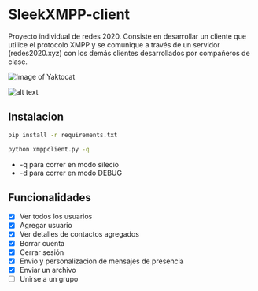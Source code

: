 # SleekXMPP-client
Proyecto individual de redes 2020. Consiste en desarrollar un cliente que utilice el protocolo XMPP y se comunique a través de un servidor (redes2020.xyz) con los demás clientes desarrollados por compañeros de clase.

<p align="center">

![Image of Yaktocat](https://octodex.github.com/images/fintechtocat.png)

![alt text](https://github.com/PabloViana12580/SleekXMPP-client/tree/master/img/captura_interfaz.PNG?raw=true)
</p>

## Instalacion

```bash
pip install -r requirements.txt
```

```bash
python xmppclient.py -q
```

* -q para correr en modo silecio
* -d para correr en modo DEBUG

## Funcionalidades
- [x] Ver todos los usuarios
- [x] Agregar usuario
- [x] Ver detalles de contactos agregados
- [x] Borrar cuenta
- [x] Cerrar sesión
- [x] Envio y personalizacion de mensajes de presencia 
- [x] Enviar un archivo
- [ ] Unirse a un grupo